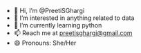 - 👋 Hi, I’m @PreetiSGhargi
- 👀 I’m interested in anything related to data
- 🌱 I’m currently learning python 
- 📫 Reach me at preetisghargi@gmail.com
- 😄 Pronouns: She/Her

<!---
PreetiSGhargi/PreetiSGhargi is a ✨ special ✨ repository because its `README.md` (this file) appears on your GitHub profile.
You can click the Preview link to take a look at your changes.
--->
